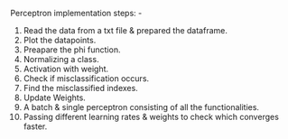 Perceptron implementation steps: - 
1. Read the data from a txt file & prepared the dataframe.
2. Plot the datapoints.
3. Preapare the phi function.
4. Normalizing a class.
5. Activation with weight.
6. Check if misclassification occurs.
7. Find the misclassified indexes.
8. Update Weights.
9. A batch & single perceptron consisting of all the functionalities.
10. Passing different learning rates & weights to check which converges faster. 
